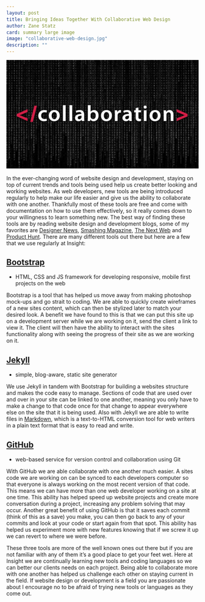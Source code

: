 ```yaml
---
layout: post
title: Bringing Ideas Together With Collaborative Web Design
author: Zane Statz
card: summary large image
image: "collaborative-web-design.jpg"
description: ""
---
```


![Collaborative Web Design](/img/collaborative-web-design.jpg)

In the ever-changing word of website design and development, staying on top of current trends and tools being used help us create better looking and working websites. As web developers, new tools are being introduced regularly to help make our life easier and give us the ability to collaborate with one another. Thankfully most of these tools are free and come with documentation on how to use them effectively, so it really comes down to your willingness to learn something new. The best way of finding these tools are by reading website design and development blogs, some of my favorites are [Designer News](https://www.designernews.co), [Smashing Magazine](http://www.smashingmagazine.com), [The Next Web](http://thenextweb.com) and [Product Hunt](http://www.producthunt.com). There are many different tools out there but here are a few that we use regularly at Insight:

## [Bootstrap](http://getbootstrap.com)
 - HTML, CSS and JS framework for developing responsive, mobile first projects on the web

Bootstrap is a tool that has helped us move away from making photoshop mock-ups and go strait to coding. We are able to quickly create wireframes of a new sites content, which can then be stylized later to match your desired look. A benefit we have found to this is that we can put this site up on a development server while we are working on it, send the client a link to view it. The client will then have the ability to interact with the sites functionality along with seeing the progress of their site as we are working on it.

## [Jekyll](http://jekyllrb.com)
 - simple, blog-aware, static site generator

We use Jekyll in tandem with Bootstrap for building a websites structure and makes the code easy to manage. Sections of code that are used over and over in your site can be linked to one another, meaning you only have to make a change to that code once for that change to appear everywhere else on the site that it is being used. Also with Jekyll we are able to write files in [Markdown](http://daringfireball.net/projects/markdown/), which is a text-to-HTML conversion tool for web writers in a plain text format that is easy to read and write.

## [GitHub](https://github.com)
 - web-based service for version control and collaboration using Git

 With GitHub we are able collaborate with one another much easier. A sites code we are working on can be synced to each developers computer so that everyone is always working on the most recent version of that code. This means we can have more than one web developer working on a site at one time. This ability has helped speed up website projects and create more conversation during a project, increasing any problem solving that may occur.  Another great benefit of using GitHub is that it saves each commit (think of this as a save) you make, you can then go back to any of your commits and look at your code or start again from that spot. This ability has helped us experiment more with new features knowing that if we screw it up we can revert to where we were before.

These three tools are more of the well known ones out there but if you are not familiar with any of them it’s a good place to get your feet wet. Here at Insight we are continually learning new tools and coding languages so we can better our clients needs on each project. Being able to collaborate more with one another has helped us challenge each other on staying current in the field. If website design or development is a field you are passionate about I encourage no to be afraid of trying new tools or languages as they come out.
